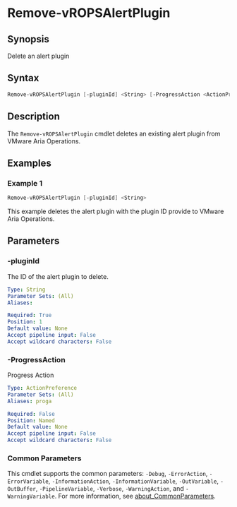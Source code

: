 # Remove-vROPSAlertPlugin

## Synopsis

Delete an alert plugin

## Syntax

```powershell
Remove-vROPSAlertPlugin [-pluginId] <String> [-ProgressAction <ActionPreference>] [<CommonParameters>]
```

## Description

The `Remove-vROPSAlertPlugin` cmdlet deletes an existing alert plugin from VMware Aria Operations.

## Examples

### Example 1

```powershell
Remove-vROPSAlertPlugin [-pluginId] <String>
```

This example deletes the alert plugin with the plugin ID provide to VMware Aria Operations.

## Parameters

### -pluginId

The ID of the alert plugin to delete.

```yaml
Type: String
Parameter Sets: (All)
Aliases:

Required: True
Position: 1
Default value: None
Accept pipeline input: False
Accept wildcard characters: False
```

### -ProgressAction

Progress Action

```yaml
Type: ActionPreference
Parameter Sets: (All)
Aliases: proga

Required: False
Position: Named
Default value: None
Accept pipeline input: False
Accept wildcard characters: False
```

### Common Parameters

This cmdlet supports the common parameters: `-Debug`, `-ErrorAction`, `-ErrorVariable`, `-InformationAction`, `-InformationVariable`, `-OutVariable`, `-OutBuffer`, `-PipelineVariable`, `-Verbose`, `-WarningAction`, and `-WarningVariable`. For more information, see [about_CommonParameters](http://go.microsoft.com/fwlink/?LinkID=113216).
